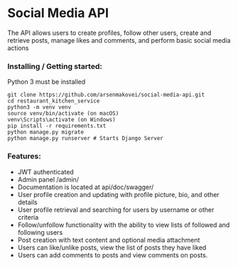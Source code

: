 # Social Media API 

The API allows users to create profiles, follow other users, 
create and retrieve posts, manage likes and comments, 
and perform basic social media actions

### Installing / Getting started:

Python 3 must be installed

```shell
git clone https://github.com/arsenmakovei/social-media-api.git
cd restaurant_kitchen_service
python3 -m venv venv
source venv/bin/activate (on macOS)
venv\Scripts\activate (on Windows)
pip install -r requirements.txt 
python manage.py migrate
python manage.py runserver # Starts Django Server
```

### Features:

* JWT authenticated
* Admin panel /admin/
* Documentation is located at api/doc/swagger/
* User profile creation and updating with profile picture, bio, and other details
* User profile retrieval and searching for users by username or other criteria
* Follow/unfollow functionality with the ability to view lists of followed and following users
* Post creation with text content and optional media attachment
* Users сan like/unlike posts, view the list of posts they have liked
* Users can add comments to posts and view comments on posts.